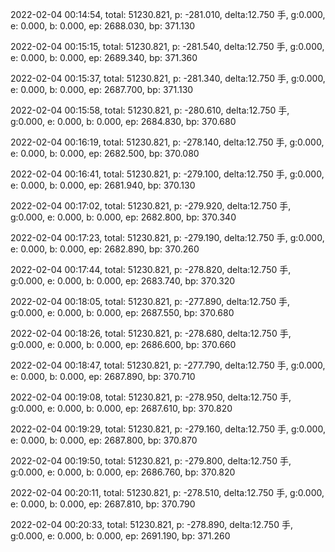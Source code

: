 2022-02-04 00:14:54, total: 51230.821, p: -281.010, delta:12.750 手, g:0.000, e: 0.000, b: 0.000, ep: 2688.030, bp: 371.130

2022-02-04 00:15:15, total: 51230.821, p: -281.540, delta:12.750 手, g:0.000, e: 0.000, b: 0.000, ep: 2689.340, bp: 371.360

2022-02-04 00:15:37, total: 51230.821, p: -281.340, delta:12.750 手, g:0.000, e: 0.000, b: 0.000, ep: 2687.700, bp: 371.130

2022-02-04 00:15:58, total: 51230.821, p: -280.610, delta:12.750 手, g:0.000, e: 0.000, b: 0.000, ep: 2684.830, bp: 370.680

2022-02-04 00:16:19, total: 51230.821, p: -278.140, delta:12.750 手, g:0.000, e: 0.000, b: 0.000, ep: 2682.500, bp: 370.080

2022-02-04 00:16:41, total: 51230.821, p: -279.100, delta:12.750 手, g:0.000, e: 0.000, b: 0.000, ep: 2681.940, bp: 370.130

2022-02-04 00:17:02, total: 51230.821, p: -279.920, delta:12.750 手, g:0.000, e: 0.000, b: 0.000, ep: 2682.800, bp: 370.340

2022-02-04 00:17:23, total: 51230.821, p: -279.190, delta:12.750 手, g:0.000, e: 0.000, b: 0.000, ep: 2682.890, bp: 370.260

2022-02-04 00:17:44, total: 51230.821, p: -278.820, delta:12.750 手, g:0.000, e: 0.000, b: 0.000, ep: 2683.740, bp: 370.320

2022-02-04 00:18:05, total: 51230.821, p: -277.890, delta:12.750 手, g:0.000, e: 0.000, b: 0.000, ep: 2687.550, bp: 370.680

2022-02-04 00:18:26, total: 51230.821, p: -278.680, delta:12.750 手, g:0.000, e: 0.000, b: 0.000, ep: 2686.600, bp: 370.660

2022-02-04 00:18:47, total: 51230.821, p: -277.790, delta:12.750 手, g:0.000, e: 0.000, b: 0.000, ep: 2687.890, bp: 370.710

2022-02-04 00:19:08, total: 51230.821, p: -278.950, delta:12.750 手, g:0.000, e: 0.000, b: 0.000, ep: 2687.610, bp: 370.820

2022-02-04 00:19:29, total: 51230.821, p: -279.160, delta:12.750 手, g:0.000, e: 0.000, b: 0.000, ep: 2687.800, bp: 370.870

2022-02-04 00:19:50, total: 51230.821, p: -279.800, delta:12.750 手, g:0.000, e: 0.000, b: 0.000, ep: 2686.760, bp: 370.820

2022-02-04 00:20:11, total: 51230.821, p: -278.510, delta:12.750 手, g:0.000, e: 0.000, b: 0.000, ep: 2687.810, bp: 370.790

2022-02-04 00:20:33, total: 51230.821, p: -278.890, delta:12.750 手, g:0.000, e: 0.000, b: 0.000, ep: 2691.190, bp: 371.260